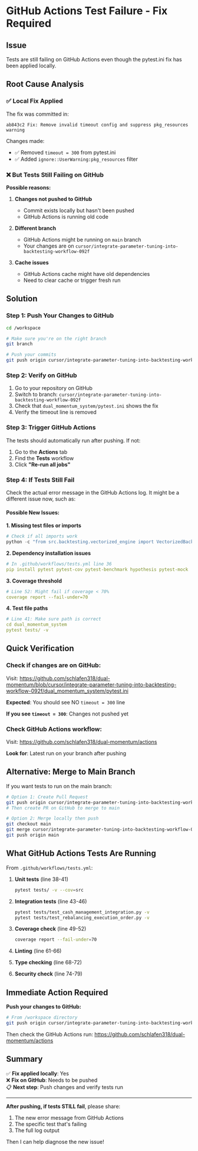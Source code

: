 # GitHub Actions Test Failure - Fix Required

## Issue
Tests are still failing on GitHub Actions even though the pytest.ini fix has been applied locally.

## Root Cause Analysis

### ✅ Local Fix Applied
The fix was committed in:
```
ab843c2 Fix: Remove invalid timeout config and suppress pkg_resources warning
```

Changes made:
- ✅ Removed `timeout = 300` from pytest.ini
- ✅ Added `ignore::UserWarning:pkg_resources` filter

### ❌ But Tests Still Failing on GitHub

**Possible reasons:**

1. **Changes not pushed to GitHub** 
   - Commit exists locally but hasn't been pushed
   - GitHub Actions is running old code

2. **Different branch**
   - GitHub Actions might be running on `main` branch
   - Your changes are on `cursor/integrate-parameter-tuning-into-backtesting-workflow-092f`

3. **Cache issues**
   - GitHub Actions cache might have old dependencies
   - Need to clear cache or trigger fresh run

## Solution

### Step 1: Push Your Changes to GitHub

```bash
cd /workspace

# Make sure you're on the right branch
git branch

# Push your commits
git push origin cursor/integrate-parameter-tuning-into-backtesting-workflow-092f
```

### Step 2: Verify on GitHub

1. Go to your repository on GitHub
2. Switch to branch: `cursor/integrate-parameter-tuning-into-backtesting-workflow-092f`
3. Check that `dual_momentum_system/pytest.ini` shows the fix
4. Verify the timeout line is removed

### Step 3: Trigger GitHub Actions

The tests should automatically run after pushing. If not:

1. Go to the **Actions** tab
2. Find the **Tests** workflow
3. Click **"Re-run all jobs"**

### Step 4: If Tests Still Fail

Check the actual error message in the GitHub Actions log. It might be a different issue now, such as:

#### Possible New Issues:

**1. Missing test files or imports**
```python
# Check if all imports work
python -c "from src.backtesting.vectorized_engine import VectorizedBacktestEngine"
```

**2. Dependency installation issues**
```yaml
# In .github/workflows/tests.yml line 36
pip install pytest pytest-cov pytest-benchmark hypothesis pytest-mock
```

**3. Coverage threshold**
```yaml
# Line 52: Might fail if coverage < 70%
coverage report --fail-under=70
```

**4. Test file paths**
```yaml
# Line 41: Make sure path is correct
cd dual_momentum_system
pytest tests/ -v
```

## Quick Verification

### Check if changes are on GitHub:

Visit: https://github.com/schlafen318/dual-momentum/blob/cursor/integrate-parameter-tuning-into-backtesting-workflow-092f/dual_momentum_system/pytest.ini

**Expected**: You should see NO `timeout = 300` line

**If you see `timeout = 300`**: Changes not pushed yet

### Check GitHub Actions workflow:

Visit: https://github.com/schlafen318/dual-momentum/actions

**Look for**: Latest run on your branch after pushing

## Alternative: Merge to Main Branch

If you want tests to run on the main branch:

```bash
# Option 1: Create Pull Request
git push origin cursor/integrate-parameter-tuning-into-backtesting-workflow-092f
# Then create PR on GitHub to merge to main

# Option 2: Merge locally then push
git checkout main
git merge cursor/integrate-parameter-tuning-into-backtesting-workflow-092f
git push origin main
```

## What GitHub Actions Tests Are Running

From `.github/workflows/tests.yml`:

1. **Unit tests** (line 38-41)
   ```bash
   pytest tests/ -v --cov=src
   ```

2. **Integration tests** (line 43-46)
   ```bash
   pytest tests/test_cash_management_integration.py -v
   pytest tests/test_rebalancing_execution_order.py -v
   ```

3. **Coverage check** (line 49-52)
   ```bash
   coverage report --fail-under=70
   ```

4. **Linting** (line 61-66)
5. **Type checking** (line 68-72)
6. **Security check** (line 74-79)

## Immediate Action Required

**Push your changes to GitHub:**

```bash
# From /workspace directory
git push origin cursor/integrate-parameter-tuning-into-backtesting-workflow-092f --force-with-lease
```

Then check the GitHub Actions run:
https://github.com/schlafen318/dual-momentum/actions

## Summary

✅ **Fix applied locally**: Yes  
❌ **Fix on GitHub**: Needs to be pushed  
📋 **Next step**: Push changes and verify tests run  

---

**After pushing, if tests STILL fail**, please share:
1. The new error message from GitHub Actions
2. The specific test that's failing
3. The full log output

Then I can help diagnose the new issue!
